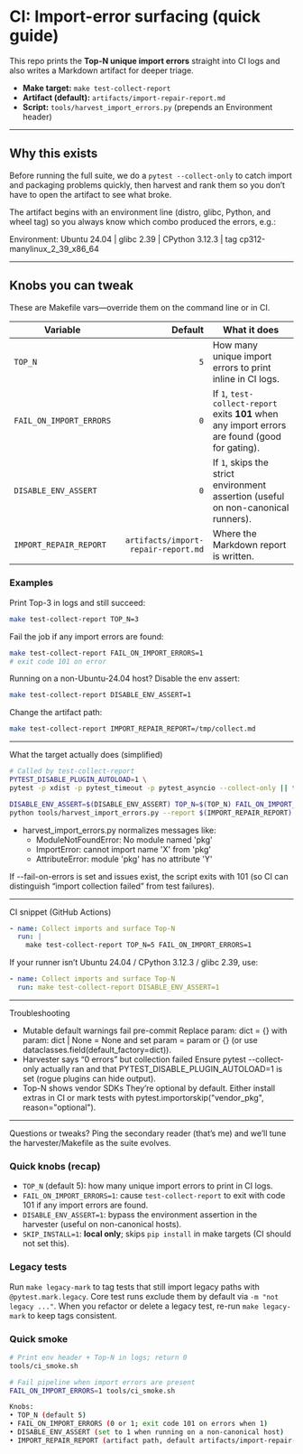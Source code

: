 # CI: Import-error surfacing (quick guide)

This repo prints the **Top-N unique import errors** straight into CI logs and
also writes a Markdown artifact for deeper triage.

- **Make target:** `make test-collect-report`
- **Artifact (default):** `artifacts/import-repair-report.md`
- **Script:** `tools/harvest_import_errors.py` (prepends an Environment header)

---

## Why this exists

Before running the full suite, we do a `pytest --collect-only` to catch import
and packaging problems quickly, then harvest and rank them so you don’t have to
open the artifact to see what broke.

The artifact begins with an environment line (distro, glibc, Python, and wheel
tag) so you always know which combo produced the errors, e.g.:

Environment: Ubuntu 24.04 | glibc 2.39 | CPython 3.12.3 | tag cp312-manylinux_2_39_x86_64

---

## Knobs you can tweak

These are Makefile vars—override them on the command line or in CI.

| Variable | Default | What it does |
|---|---:|---|
| `TOP_N` | `5` | How many unique import errors to print inline in CI logs. |
| `FAIL_ON_IMPORT_ERRORS` | `0` | If `1`, `test-collect-report` exits **101** when any import errors are found (good for gating). |
| `DISABLE_ENV_ASSERT` | `0` | If `1`, skips the strict environment assertion (useful on non-canonical runners). |
| `IMPORT_REPAIR_REPORT` | `artifacts/import-repair-report.md` | Where the Markdown report is written. |

### Examples

Print Top-3 in logs and still succeed:
```bash
make test-collect-report TOP_N=3
```

Fail the job if any import errors are found:

```bash
make test-collect-report FAIL_ON_IMPORT_ERRORS=1
# exit code 101 on error
```

Running on a non-Ubuntu-24.04 host? Disable the env assert:

```bash
make test-collect-report DISABLE_ENV_ASSERT=1
```

Change the artifact path:

```bash
make test-collect-report IMPORT_REPAIR_REPORT=/tmp/collect.md
```

---

What the target actually does (simplified)

```bash
# Called by test-collect-report
PYTEST_DISABLE_PLUGIN_AUTOLOAD=1 \
pytest -p xdist -p pytest_timeout -p pytest_asyncio --collect-only || true

DISABLE_ENV_ASSERT=$(DISABLE_ENV_ASSERT) TOP_N=$(TOP_N) FAIL_ON_IMPORT_ERRORS=$(FAIL_ON_IMPORT_ERRORS) \
python tools/harvest_import_errors.py --report $(IMPORT_REPAIR_REPORT)
```

- harvest_import_errors.py normalizes messages like:
  - ModuleNotFoundError: No module named 'pkg'
  - ImportError: cannot import name 'X' from 'pkg'
  - AttributeError: module 'pkg' has no attribute 'Y'

If --fail-on-errors is set and issues exist, the script exits with 101
(so CI can distinguish “import collection failed” from test failures).

---

CI snippet (GitHub Actions)

```yaml
- name: Collect imports and surface Top-N
  run: |
    make test-collect-report TOP_N=5 FAIL_ON_IMPORT_ERRORS=1
```

If your runner isn’t Ubuntu 24.04 / CPython 3.12.3 / glibc 2.39, use:

```yaml
- name: Collect imports and surface Top-N
  run: make test-collect-report DISABLE_ENV_ASSERT=1
```

---

Troubleshooting
  - Mutable default warnings fail pre-commit
    Replace param: dict = {} with param: dict | None = None and set
    param = param or {} (or use dataclasses.field(default_factory=dict)).
  - Harvester says “0 errors” but collection failed
    Ensure pytest --collect-only actually ran and that PYTEST_DISABLE_PLUGIN_AUTOLOAD=1
    is set (rogue plugins can hide output).
  - Top-N shows vendor SDKs
    They’re optional by default. Either install extras in CI or mark tests with
    pytest.importorskip("vendor_pkg", reason="optional").

---

Questions or tweaks? Ping the secondary reader (that’s me) and we’ll tune the
harvester/Makefile as the suite evolves.

### Quick knobs (recap)

- `TOP_N` (default 5): how many unique import errors to print in CI logs.
- `FAIL_ON_IMPORT_ERRORS=1`: cause `test-collect-report` to exit with code 101 if any import errors are found.
- `DISABLE_ENV_ASSERT=1`: bypass the environment assertion in the harvester (useful on non-canonical hosts).
- `SKIP_INSTALL=1`: **local only**; skips `pip install` in make targets (CI should not set this).

### Legacy tests
Run `make legacy-mark` to tag tests that still import legacy paths with `@pytest.mark.legacy`.
Core test runs exclude them by default via `-m "not legacy ..."`. When you refactor or delete a legacy test, re-run `make legacy-mark` to keep tags consistent.

### Quick smoke

```bash
# Print env header + Top-N in logs; return 0
tools/ci_smoke.sh

# Fail pipeline when import errors are present
FAIL_ON_IMPORT_ERRORS=1 tools/ci_smoke.sh

Knobs:
• TOP_N (default 5)
• FAIL_ON_IMPORT_ERRORS (0 or 1; exit code 101 on errors when 1)
• DISABLE_ENV_ASSERT (set to 1 when running on a non-canonical host)
• IMPORT_REPAIR_REPORT (artifact path, default artifacts/import-repair-report.md)
```
